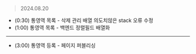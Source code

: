 
> 2024.08.20

- (0:30) 통영역 목록 - 삭제 관리 배열 의도치않은 stack 오류 수정
- (1:00) 통영역 목록 - 백엔드 정렬필드 배열화

---

- (3:00) 통영역 등록 - 페이지 퍼블리싱